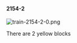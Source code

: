 #### 2154-2
![train-2154-2-0.png](https://github.com/lil-lab/nlvr/raw/master/nlvr/train/images/65/train-2154-2-0.png "train-2154-2-0.png")

There are 2 yellow blocks